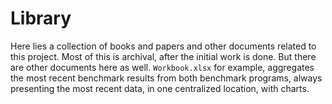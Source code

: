 # Library

Here lies a collection of books and papers and other documents related to this project. Most of this is archival, after the initial work is done. But there are other documents here as well. `Workbook.xlsx` for example, aggregates the most recent benchmark results from both benchmark programs, always presenting the most recent data, in one centralized location, with charts.
